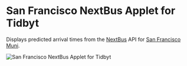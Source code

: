 # San Francisco NextBus Applet for Tidbyt

Displays predicted arrival times from the [NextBus](https://www.nextbus.com) API for [San Francisco Muni](https://www.sfmta.com/).

![San Francisco NextBus Applet for Tidbyt](screenshot.webp)
